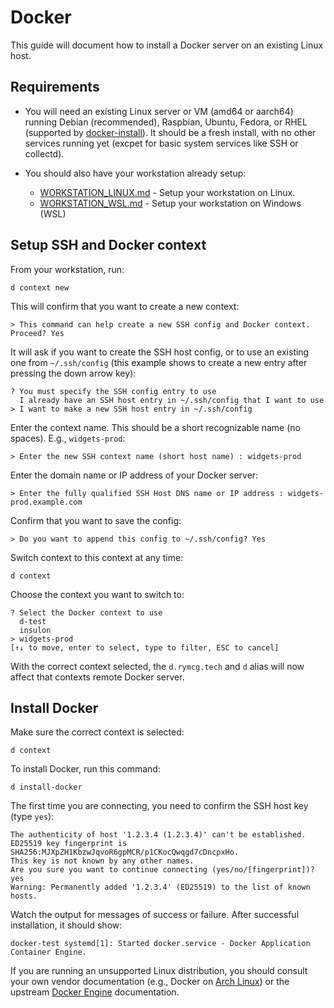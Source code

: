 # Docker

This guide will document how to install a Docker server on an existing
Linux host.

## Requirements

 * You will need an existing Linux server or VM (amd64 or aarch64)
   running Debian (recommended), Raspbian, Ubuntu, Fedora, or RHEL
   (supported by
   [docker-install](https://github.com/docker/docker-install/tree/master)).
   It should be a fresh install, with no other services running yet
   (excpet for basic system services like SSH or collectd).

* You should also have your workstation already setup:

   * [WORKSTATION_LINUX.md](WORKSTATION_LINUX.md) - Setup your workstation on Linux.
   * [WORKSTATION_WSL.md](WORKSTATION_WSL.md) - Setup your workstation on Windows (WSL)
 
## Setup SSH and Docker context

From your workstation, run:

```
d context new
```

This will confirm that you want to create a new context:

```
> This command can help create a new SSH config and Docker context. Proceed? Yes
```

It will ask if you want to create the SSH host config, or to use an
existing one from `~/.ssh/config` (this example shows to create a new
entry after pressing the down arrow key):

```
? You must specify the SSH config entry to use  
  I already have an SSH host entry in ~/.ssh/config that I want to use
> I want to make a new SSH host entry in ~/.ssh/config
```

Enter the context name. This should be a short recognizable name (no
spaces). E.g., `widgets-prod`:

```
> Enter the new SSH context name (short host name) : widgets-prod
```

Enter the domain name or IP address of your Docker server:

```
> Enter the fully qualified SSH Host DNS name or IP address : widgets-prod.example.com
```

Confirm that you want to save the config:

```
> Do you want to append this config to ~/.ssh/config? Yes
```

Switch context to this context at any time:

```
d context
```

Choose the context you want to switch to:

```
? Select the Docker context to use  
  d-test
  insulon
> widgets-prod
[↑↓ to move, enter to select, type to filter, ESC to cancel]
```

With the correct context selected, the `d.rymcg.tech` and `d` alias
will now affect that contexts remote Docker server.

## Install Docker

Make sure the correct context is selected:

```
d context
```

To install Docker, run this command:

```
d install-docker
```

The first time you are connecting, you need to confirm the SSH host
key (type `yes`):

```
The authenticity of host '1.2.3.4 (1.2.3.4)' can't be established.
ED25519 key fingerprint is SHA256:MJXpZH1KbzwJqvoR6gpMCR/p1CKocQwqgd7cDncpxHo.
This key is not known by any other names.
Are you sure you want to continue connecting (yes/no/[fingerprint])? yes
Warning: Permanently added '1.2.3.4' (ED25519) to the list of known hosts.
```

Watch the output for messages of success or failure. After successful
installation, it should show:

```
docker-test systemd[1]: Started docker.service - Docker Application Container Engine.
```

If you are running an unsupported Linux distribution, you should
consult your own vendor documentation (e.g., Docker on [Arch
Linux](https://wiki.archlinux.org/title/Docker)) or the upstream
[Docker Engine](https://docs.docker.com/engine/install/#server)
documentation.
